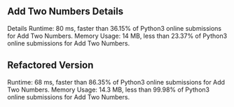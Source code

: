 ## Add Two Numbers Details

Details 
Runtime: 80 ms, faster than 36.15% of Python3 online submissions for Add Two Numbers.
Memory Usage: 14 MB, less than 23.37% of Python3 online submissions for Add Two Numbers.

## Refactored Version

Runtime: 68 ms, faster than 86.35% of Python3 online submissions for Add Two Numbers.
Memory Usage: 14.3 MB, less than 99.98% of Python3 online submissions for Add Two Numbers.